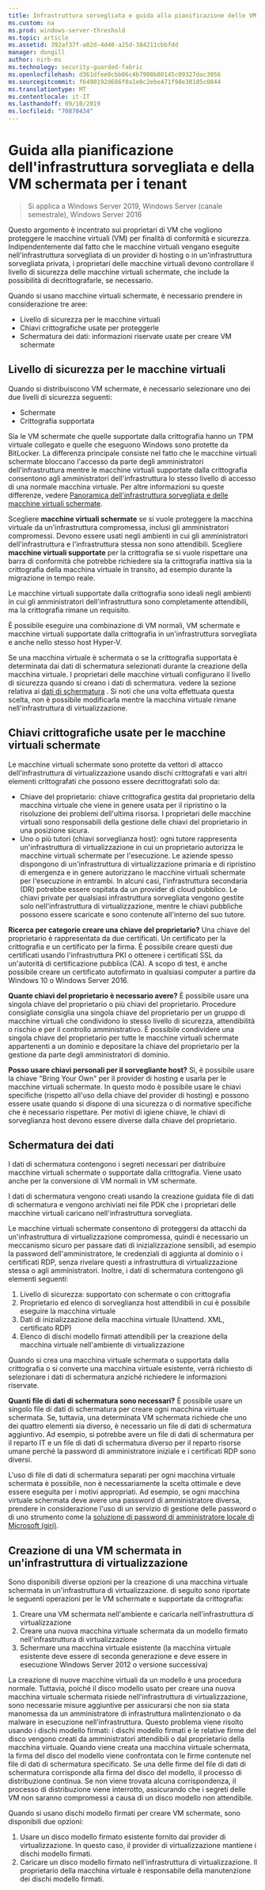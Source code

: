 ```yaml
---
title: Infrastruttura sorvegliata e guida alla pianificazione delle VM schermate per i provider di hosting
ms.custom: na
ms.prod: windows-server-threshold
ms.topic: article
ms.assetid: 392af37f-a02d-4d40-a25d-384211cbbfdd
manager: dongill
author: nirb-ms
ms.technology: security-guarded-fabric
ms.openlocfilehash: d361dfee0cbb06c4b7908b80145c09327dac3956
ms.sourcegitcommit: f6490192d686f0a1e0c2ebe471f98e30105c0844
ms.translationtype: MT
ms.contentlocale: it-IT
ms.lasthandoff: 09/10/2019
ms.locfileid: "70870434"
---
```

# <a name="guarded-fabric-and-shielded-vm-planning-guide-for-tenants"></a>Guida alla pianificazione dell'infrastruttura sorvegliata e della VM schermata per i tenant

>Si applica a Windows Server 2019, Windows Server (canale semestrale), Windows Server 2016

Questo argomento è incentrato sui proprietari di VM che vogliono proteggere le macchine virtuali (VM) per finalità di conformità e sicurezza. Indipendentemente dal fatto che le macchine virtuali vengano eseguite nell'infrastruttura sorvegliata di un provider di hosting o in un'infrastruttura sorvegliata privata, i proprietari delle macchine virtuali devono controllare il livello di sicurezza delle macchine virtuali schermate, che include la possibilità di decrittografarle, se necessario.

Quando si usano macchine virtuali schermate, è necessario prendere in considerazione tre aree:

- Livello di sicurezza per le macchine virtuali
- Chiavi crittografiche usate per proteggerle
- Schermatura dei dati: informazioni riservate usate per creare VM schermate 

## <a name="security-level-for-the-vms"></a>Livello di sicurezza per le macchine virtuali

Quando si distribuiscono VM schermate, è necessario selezionare uno dei due livelli di sicurezza seguenti:

- Schermate 
- Crittografia supportata

Sia le VM schermate che quelle supportate dalla crittografia hanno un TPM virtuale collegato e quelle che eseguono Windows sono protette da BitLocker. La differenza principale consiste nel fatto che le macchine virtuali schermate bloccano l'accesso da parte degli amministratori dell'infrastruttura mentre le macchine virtuali supportate dalla crittografia consentono agli amministratori dell'infrastruttura lo stesso livello di accesso di una normale macchina virtuale. Per altre informazioni su queste differenze, vedere [Panoramica dell'infrastruttura sorvegliata e delle macchine virtuali schermate](guarded-fabric-and-shielded-vms.md). 

Scegliere **macchine virtuali schermate** se si vuole proteggere la macchina virtuale da un'infrastruttura compromessa, inclusi gli amministratori compromessi. Devono essere usati negli ambienti in cui gli amministratori dell'infrastruttura e l'infrastruttura stessa non sono attendibili. Scegliere **macchine virtuali supportate** per la crittografia se si vuole rispettare una barra di conformità che potrebbe richiedere sia la crittografia inattiva sia la crittografia della macchina virtuale in transito, ad esempio durante la migrazione in tempo reale.

Le macchine virtuali supportate dalla crittografia sono ideali negli ambienti in cui gli amministratori dell'infrastruttura sono completamente attendibili, ma la crittografia rimane un requisito.

È possibile eseguire una combinazione di VM normali, VM schermate e macchine virtuali supportate dalla crittografia in un'infrastruttura sorvegliata e anche nello stesso host Hyper-V. 

Se una macchina virtuale è schermata o se la crittografia supportata è determinata dai dati di schermatura selezionati durante la creazione della macchina virtuale. I proprietari delle macchine virtuali configurano il livello di sicurezza quando si creano i dati di schermatura. vedere la sezione relativa ai [dati di schermatura](#shielding-data) .
Si noti che una volta effettuata questa scelta, non è possibile modificarla mentre la macchina virtuale rimane nell'infrastruttura di virtualizzazione.

## <a name="cryptographic-keys-used-for-shielded-vms"></a>Chiavi crittografiche usate per le macchine virtuali schermate

Le macchine virtuali schermate sono protette da vettori di attacco dell'infrastruttura di virtualizzazione usando dischi crittografati e vari altri elementi crittografati che possono essere decrittografati solo da:

- Chiave del proprietario: chiave crittografica gestita dal proprietario della macchina virtuale che viene in genere usata per il ripristino o la risoluzione dei problemi dell'ultima risorsa. I proprietari delle macchine virtuali sono responsabili della gestione delle chiavi del proprietario in una posizione sicura.
- Uno o più tutori (chiavi sorveglianza host): ogni tutore rappresenta un'infrastruttura di virtualizzazione in cui un proprietario autorizza le macchine virtuali schermate per l'esecuzione. Le aziende spesso dispongono di un'infrastruttura di virtualizzazione primaria e di ripristino di emergenza e in genere autorizzano le macchine virtuali schermate per l'esecuzione in entrambi. In alcuni casi, l'infrastruttura secondaria (DR) potrebbe essere ospitata da un provider di cloud pubblico. Le chiavi private per qualsiasi infrastruttura sorvegliata vengono gestite solo nell'infrastruttura di virtualizzazione, mentre le chiavi pubbliche possono essere scaricate e sono contenute all'interno del suo tutore. 

**Ricerca per categorie creare una chiave del proprietario?** Una chiave del proprietario è rappresentata da due certificati. Un certificato per la crittografia e un certificato per la firma. È possibile creare questi due certificati usando l'infrastruttura PKI o ottenere i certificati SSL da un'autorità di certificazione pubblica (CA). A scopo di test, è anche possibile creare un certificato autofirmato in qualsiasi computer a partire da Windows 10 o Windows Server 2016.

**Quante chiavi del proprietario è necessario avere?** È possibile usare una singola chiave del proprietario o più chiavi del proprietario. Procedure consigliate consiglia una singola chiave del proprietario per un gruppo di macchine virtuali che condividono lo stesso livello di sicurezza, attendibilità o rischio e per il controllo amministrativo. È possibile condividere una singola chiave del proprietario per tutte le macchine virtuali schermate appartenenti a un dominio e depositare la chiave del proprietario per la gestione da parte degli amministratori di dominio.

**Posso usare chiavi personali per il sorvegliante host?** Sì, è possibile usare la chiave "Bring Your Own" per il provider di hosting e usarla per le macchine virtuali schermate. In questo modo è possibile usare le chiavi specifiche (rispetto all'uso della chiave del provider di hosting) e possono essere usate quando si dispone di una sicurezza o di normative specifiche che è necessario rispettare. Per motivi di igiene chiave, le chiavi di sorveglianza host devono essere diverse dalla chiave del proprietario.

## <a name="shielding-data"></a>Schermatura dei dati

I dati di schermatura contengono i segreti necessari per distribuire macchine virtuali schermate o supportate dalla crittografia. Viene usato anche per la conversione di VM normali in VM schermate.

I dati di schermatura vengono creati usando la creazione guidata file di dati di schermatura e vengono archiviati nei file PDK che i proprietari delle macchine virtuali caricano nell'infrastruttura sorvegliata.

Le macchine virtuali schermate consentono di proteggersi da attacchi da un'infrastruttura di virtualizzazione compromessa, quindi è necessario un meccanismo sicuro per passare dati di inizializzazione sensibili, ad esempio la password dell'amministratore, le credenziali di aggiunta al dominio o i certificati RDP, senza rivelare questi a infrastruttura di virtualizzazione stessa o agli amministratori. Inoltre, i dati di schermatura contengono gli elementi seguenti:

1. Livello di sicurezza: supportato con schermate o con crittografia
2. Proprietario ed elenco di sorveglianza host attendibili in cui è possibile eseguire la macchina virtuale
3. Dati di inizializzazione della macchina virtuale (Unattend. XML, certificato RDP)
4. Elenco di dischi modello firmati attendibili per la creazione della macchina virtuale nell'ambiente di virtualizzazione 

Quando si crea una macchina virtuale schermata o supportata dalla crittografia o si converte una macchina virtuale esistente, verrà richiesto di selezionare i dati di schermatura anziché richiedere le informazioni riservate.

**Quanti file di dati di schermatura sono necessari?** È possibile usare un singolo file di dati di schermatura per creare ogni macchina virtuale schermata. Se, tuttavia, una determinata VM schermata richiede che uno dei quattro elementi sia diverso, è necessario un file di dati di schermatura aggiuntivo. Ad esempio, si potrebbe avere un file di dati di schermatura per il reparto IT e un file di dati di schermatura diverso per il reparto risorse umane perché la password di amministratore iniziale e i certificati RDP sono diversi.

L'uso di file di dati di schermatura separati per ogni macchina virtuale schermata è possibile, non è necessariamente la scelta ottimale e deve essere eseguita per i motivi appropriati. Ad esempio, se ogni macchina virtuale schermata deve avere una password di amministratore diversa, prendere in considerazione l'uso di un servizio di gestione delle password o di uno strumento come la [soluzione di password di amministratore locale di Microsoft (giri)](https://www.microsoft.com/en-us/download/details.aspx?id=46899).

## <a name="creating-a-shielded-vm-on-a-virtualization-fabric"></a>Creazione di una VM schermata in un'infrastruttura di virtualizzazione

Sono disponibili diverse opzioni per la creazione di una macchina virtuale schermata in un'infrastruttura di virtualizzazione. di seguito sono riportate le seguenti operazioni per le VM schermate e supportate da crittografia:

1. Creare una VM schermata nell'ambiente e caricarla nell'infrastruttura di virtualizzazione
2. Creare una nuova macchina virtuale schermata da un modello firmato nell'infrastruttura di virtualizzazione
3. Schermare una macchina virtuale esistente (la macchina virtuale esistente deve essere di seconda generazione e deve essere in esecuzione Windows Server 2012 o versione successiva)

La creazione di nuove macchine virtuali da un modello è una procedura normale. Tuttavia, poiché il disco modello usato per creare una nuova macchina virtuale schermata risiede nell'infrastruttura di virtualizzazione, sono necessarie misure aggiuntive per assicurarsi che non sia stata manomessa da un amministratore di infrastruttura malintenzionato o da malware in esecuzione nell'infrastruttura. Questo problema viene risolto usando i dischi modello firmati: i dischi modello firmati e le relative firme del disco vengono creati da amministratori attendibili o dal proprietario della macchina virtuale. Quando viene creata una macchina virtuale schermata, la firma del disco del modello viene confrontata con le firme contenute nel file di dati di schermatura specificato. Se una delle firme del file di dati di schermatura corrisponde alla firma del disco del modello, il processo di distribuzione continua. Se non viene trovata alcuna corrispondenza, il processo di distribuzione viene interrotto, assicurando che i segreti delle VM non saranno compromessi a causa di un disco modello non attendibile.

Quando si usano dischi modello firmati per creare VM schermate, sono disponibili due opzioni:

1. Usare un disco modello firmato esistente fornito dal provider di virtualizzazione. In questo caso, il provider di virtualizzazione mantiene i dischi modello firmati.
2. Caricare un disco modello firmato nell'infrastruttura di virtualizzazione. Il proprietario della macchina virtuale è responsabile della manutenzione dei dischi modello firmati. 



